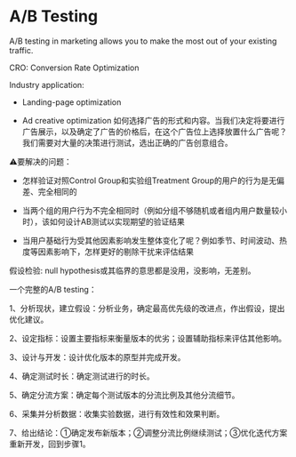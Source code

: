 # A/B Testing

A/B testing in marketing allows you to make the most out of your existing traffic.

CRO: Conversion Rate Optimization

Industry application:

- Landing-page optimization

- Ad creative optimization 如何选择广告的形式和内容。当我们决定将要进行广告展示，以及确定了广告的价格后，在这个广告位上选择放置什么广告呢？我们需要对大量的决策进行测试，选出正确的广告创意组合。

⚠️要解决的问题：

- 怎样验证对照Control Group和实验组Treatment Group的用户的行为是无偏差、完全相同的

- 当两个组的用户行为不完全相同时（例如分组不够随机或者组内用户数量较小时），该如何设计AB测试以实现期望的验证结果

- 当用户基础行为受其他因素影响发生整体变化了呢？例如季节、时间波动、热度等因素影响下，怎样更好的剔除干扰来评估结果




假设检验: null hypothesis或其临界的意思都是没用，没影响，无差别。

一个完整的A/B testing：

1、分析现状，建立假设：分析业务，确定最高优先级的改进点，作出假设，提出优化建议。

2、设定指标：设置主要指标来衡量版本的优劣；设置辅助指标来评估其他影响。

3、设计与开发：设计优化版本的原型并完成开发。

4、确定测试时长：确定测试进行的时长。

5、确定分流方案：确定每个测试版本的分流比例及其他分流细节。

6、采集并分析数据：收集实验数据，进行有效性和效果判断。

7、给出结论：①确定发布新版本；②调整分流比例继续测试；③优化迭代方案重新开发，回到步骤1。
